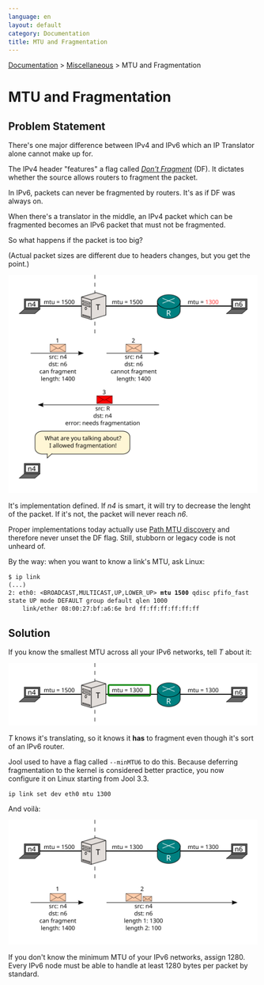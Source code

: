 ```yaml
---
language: en
layout: default
category: Documentation
title: MTU and Fragmentation
---
```


[Documentation](documentation.html) > [Miscellaneous](documentation.html#miscellaneous) > MTU and Fragmentation

# MTU and Fragmentation

## Problem Statement

There's one major difference between IPv4 and IPv6 which an IP Translator alone cannot make up for.

The IPv4 header "features" a flag called [_Don't Fragment_](http://en.wikipedia.org/wiki/IPv4#Packet_structure) (DF). It dictates whether the source allows routers to fragment the packet.

In IPv6, packets can never be fragmented by routers. It's as if DF was always on.

When there's a translator in the middle, an IPv4 packet which can be fragmented becomes an IPv6 packet that must not be fragmented.

So what happens if the packet is too big?

(Actual packet sizes are different due to headers changes, but you get the point.)

![Fig.1 - MTU flow fail](../images/flow/mtu-frag-fail-en.svg)

It's implementation defined. If _n4_ is smart, it will try to decrease the lenght of the packet. If it's not, the packet will never reach _n6_.

Proper implementations today actually use [Path MTU discovery](http://en.wikipedia.org/wiki/Path_MTU_Discovery) and therefore never unset the DF flag. Still, stubborn or legacy code is not unheard of.

By the way: when you want to know a link's MTU, ask Linux:

<div class="highlight"><pre><code class="bash">$ ip link
(...)
2: eth0: &lt;BROADCAST,MULTICAST,UP,LOWER_UP&gt; <strong>mtu 1500</strong> qdisc pfifo_fast state UP mode DEFAULT group default qlen 1000
    link/ether 08:00:27:bf:a6:6e brd ff:ff:ff:ff:ff:ff
</code></pre></div>

## Solution

If you know the smallest MTU across all your IPv6 networks, tell _T_ about it:

![Fig.2 - Proper Network](../images/network/mtu-frag.svg)

_T_ knows it's translating, so it knows it **has** to fragment even though it's sort of an IPv6 router.

Jool used to have a flag called `--minMTU6` to do this. Because deferring fragmentation to the kernel is considered better practice, you now configure it on Linux starting from Jool 3.3.

	ip link set dev eth0 mtu 1300

And voilà:

![Fig.3 - MTU flow succeeds](../images/flow/mtu-frag-success-en.svg)

If you don't know the minimum MTU of your IPv6 networks, assign 1280. Every IPv6 node must be able to handle at least 1280 bytes per packet by standard.

